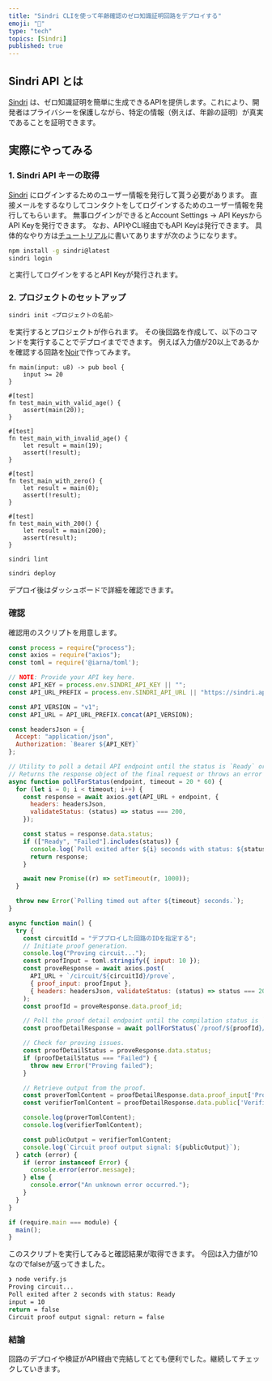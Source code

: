 ```yaml
---
title: "Sindri CLIを使って年齢確認のゼロ知識証明回路をデプロイする"
emoji: "🙆"
type: "tech"
topics: [Sindri]
published: true
---
```


## Sindri API とは

[Sindri](https://sindri.app/) は、ゼロ知識証明を簡単に生成できるAPIを提供します。これにより、開発者はプライバシーを保護しながら、特定の情報（例えば、年齢の証明）が真実であることを証明できます。

## 実際にやってみる

### 1. Sindri API キーの取得

[Sindri](https://sindri.app/) にログインするためのユーザー情報を発行して貰う必要があります。
直接メールをするなりしてコンタクトをしてログインするためのユーザー情報を発行してもらいます。
無事ログインができるとAccount Settings -> API KeysからAPI Keyを発行できます。
なお、APIやCLI経由でもAPI Keyは発行できます。
具体的なやり方は[チュートリアル](https://sindri.app/docs/getting-started/cli/)に書いてありますが次のようになります。

```bash
npm install -g sindri@latest
sindri login
```

と実行してログインをするとAPI Keyが発行されます。

### 2. プロジェクトのセットアップ

```bash
sindri init <プロジェクトの名前>
```

を実行するとプロジェクトが作られます。
その後回路を作成して、以下のコマンドを実行することでデプロイまでできます。
例えば入力値が20以上であるかを確認する回路を[Noir](https://noir-lang.org/)で作ってみます。

```noir
fn main(input: u8) -> pub bool {
    input >= 20
}

#[test]
fn test_main_with_valid_age() {
    assert(main(20));
}

#[test]
fn test_main_with_invalid_age() {
    let result = main(19);
    assert(!result);
}

#[test]
fn test_main_with_zero() {
    let result = main(0);
    assert(!result);
}

#[test]
fn test_main_with_200() {
    let result = main(200);
    assert(result);
}

```

```bash
sindri lint
```

```bash
sindri deploy
```

デプロイ後はダッシュボードで詳細を確認できます。

### 確認

確認用のスクリプトを用意します。

```verify.js
const process = require("process");
const axios = require("axios");
const toml = require('@iarna/toml');

// NOTE: Provide your API key here.
const API_KEY = process.env.SINDRI_API_KEY || "";
const API_URL_PREFIX = process.env.SINDRI_API_URL || "https://sindri.app/api/";

const API_VERSION = "v1";
const API_URL = API_URL_PREFIX.concat(API_VERSION);

const headersJson = {
  Accept: "application/json",
  Authorization: `Bearer ${API_KEY}`
};

// Utility to poll a detail API endpoint until the status is `Ready` or `Failed`.
// Returns the response object of the final request or throws an error if the timeout is reached.
async function pollForStatus(endpoint, timeout = 20 * 60) {
  for (let i = 0; i < timeout; i++) {
    const response = await axios.get(API_URL + endpoint, {
      headers: headersJson,
      validateStatus: (status) => status === 200,
    });

    const status = response.data.status;
    if (["Ready", "Failed"].includes(status)) {
      console.log(`Poll exited after ${i} seconds with status: ${status}`);
      return response;
    }

    await new Promise((r) => setTimeout(r, 1000));
  }

  throw new Error(`Polling timed out after ${timeout} seconds.`);
}

async function main() {
  try {
    const circuitId = "デププロイした回路のIDを指定する";
    // Initiate proof generation.
    console.log("Proving circuit...");
    const proofInput = toml.stringify({ input: 10 });
    const proveResponse = await axios.post(
      API_URL + `/circuit/${circuitId}/prove`,
      { proof_input: proofInput },
      { headers: headersJson, validateStatus: (status) => status === 201 },
    );
    const proofId = proveResponse.data.proof_id;

    // Poll the proof detail endpoint until the compilation status is `Ready` or `Failed`.
    const proofDetailResponse = await pollForStatus(`/proof/${proofId}/detail`);

    // Check for proving issues.
    const proofDetailStatus = proveResponse.data.status;
    if (proofDetailStatus === "Failed") {
      throw new Error("Proving failed");
    }

    // Retrieve output from the proof.
    const proverTomlContent = proofDetailResponse.data.proof_input['Prover.toml'];
    const verifierTomlContent = proofDetailResponse.data.public['Verifier.toml'];

    console.log(proverTomlContent);
    console.log(verifierTomlContent);

    const publicOutput = verifierTomlContent;
    console.log(`Circuit proof output signal: ${publicOutput}`);
  } catch (error) {
    if (error instanceof Error) {
      console.error(error.message);
    } else {
      console.error("An unknown error occurred.");
    }
  }
}

if (require.main === module) {
  main();
}
```

このスクリプトを実行してみると確認結果が取得できます。
今回は入力値が10なのでfalseが返ってきました。

```bash
❯ node verify.js
Proving circuit...
Poll exited after 2 seconds with status: Ready
input = 10
return = false
Circuit proof output signal: return = false
```

### 結論

回路のデプロイや検証がAPI経由で完結してとても便利でした。継続してチェックしていきます。
